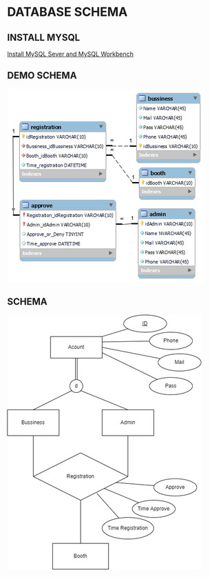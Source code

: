 # DATABASE SCHEMA
## INSTALL MYSQL
[Install MySQL Sever and MySQL Workbench](https://www.youtube.com/watch?v=OM4aZJW_Ojs)

## DEMO SCHEMA
![schema database](https://github.com/hao-phamlehoan/CSE-Job-Fair-Registration-Website/blob/main/Database/EER_diagram.png)

## SCHEMA

![](schema.drawio.png)

